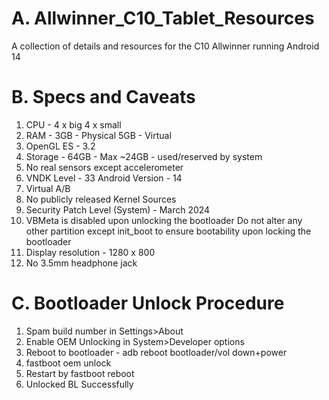 # A. Allwinner_C10_Tablet_Resources
A collection of details and resources for the C10 Allwinner running Android 14

# B. Specs and Caveats
1) CPU - 
    4 x big 
    4 x small
2) RAM - 
    3GB - Physical
    5GB - Virtual
3) OpenGL ES - 
    3.2
4) Storage - 
    64GB - Max
    ~24GB - used/reserved by system
5) No real sensors except accelerometer
6) VNDK Level - 33
    Android Version - 14
7) Virtual A/B
8) No publicly released Kernel Sources
9) Security Patch Level (System) - March 2024
10) VBMeta is disabled upon unlocking the bootloader
    Do not alter any other partition except init_boot to ensure bootability upon locking the bootloader
11) Display resolution - 1280 x 800
12) No 3.5mm headphone jack

# C. Bootloader Unlock Procedure
1) Spam build number in Settings>About
2) Enable OEM Unlocking in System>Developer options
3) Reboot to bootloader - adb reboot bootloader/vol down+power
4) fastboot oem unlock
5) Restart by fastboot reboot
6) Unlocked BL Successfully
